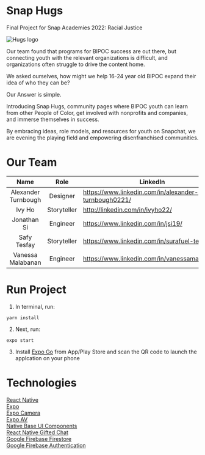 # Snap Hugs
Final Project for Snap Academies 2022: Racial Justice

![Hugs logo](https://lh3.googleusercontent.com/uhqBXvLyfJtnd4NKBMnQ1TlzVmle0lyoG3tJReXi9Red7-2sgDtHPR_YtxDHLaKLd1ceuo1-uzZJ-EF_YfJPC1imiQCCa2LFjbgTNM_alytBsocVbuJSp3Cs_YlouC3-huHcHuVWtA=w2400)

Our team found that programs for BIPOC success are out there, but connecting youth with the relevant organizations is difficult, and organizations often struggle to drive the content home.

We asked ourselves, how might we help 16-24 year old BIPOC expand their idea of who they can be?

Our Answer is simple.

Introducing Snap Hugs, community pages where BIPOC youth can learn from other People of Color, get involved with nonprofits and companies, and immerse themselves in success.

By embracing ideas, role models, and resources for youth on Snapchat, we are evening the playing field and empowering disenfranchised communities.


# Our Team

|         Name        |     Role    |                       LinkedIn                       |             GitHub            |
|:-------------------:|:-----------:|------------------------------------------------------|-------------------------------|
| Alexander Turnbough | Designer    | https://www.linkedin.com/in/alexander-turnbough0221/ |                               |
| Ivy Ho              | Storyteller | http://linkedin.com/in/ivyho22/                      |                               |
| Jonathan Si         | Engineer    | https://www.linkedin.com/in/jsi19/                   | https://github.com/jsi19      |
| Safy Tesfay         | Storyteller | https://www.linkedin.com/in/surafuel-tesfay/         |                               |
| Vanessa Malabanan   | Engineer    | https://www.linkedin.com/in/vanessamalabanan         | https://github.com/vmalabanan |


# Run Project
1. In terminal, run:
```
yarn install
```

2. Next, run:
```
expo start
```
3. Install [Expo Go](https://expo.dev/client) from App/Play Store and scan the QR code to launch the applcation on your phone

# Technologies

[React Native](https://reactnative.dev/) <br />
[Expo](https://expo.dev/) <br />
[Expo Camera](https://docs.expo.dev/versions/latest/sdk/camera/) <br />
[Expo AV](https://docs.expo.dev/versions/v46.0.0/sdk/audio/) <br />
[Native Base UI Components](https://nativebase.io/) <br />
[React Native Gifted Chat](https://github.com/FaridSafi/react-native-gifted-chat) <br />
[Google Firebase Firestore](https://firebase.google.com/docs/firestore) <br />
[Google Firebase Authentication](https://firebase.google.com/docs/auth) <br />
